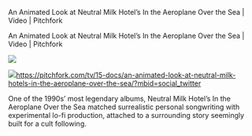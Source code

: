 An Animated Look at Neutral Milk Hotel’s In the Aeroplane Over the Sea | Video | Pitchfork

An Animated Look at Neutral Milk Hotel’s In the Aeroplane Over the Sea | Video | Pitchfork

![](../_resources/fdba0dec2cba9bb8af7415ebd67988cc.png)

![](../_resources/7a453ff768e0a668d88707eb53e73eb1.png)https://pitchfork.com/tv/15-docs/an-animated-look-at-neutral-milk-hotels-in-the-aeroplane-over-the-sea/?mbid=social_twitter

One of the 1990s’ most legendary albums, Neutral Milk Hotel’s In the Aeroplane Over the Sea matched surrealistic personal songwriting with experimental lo-fi production, attached to a surrounding story seemingly built for a cult following.